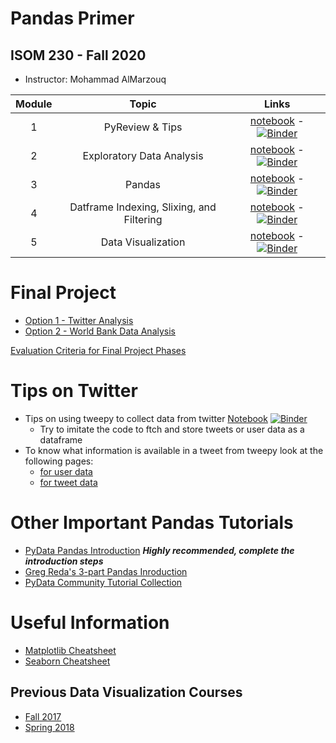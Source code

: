 # Pandas Primer
## ISOM 230 - Fall 2020

- Instructor: Mohammad AlMarzouq


|Module | Topic        | Links  |
| :---: | :-------------: |:-------------:|
| 1 | PyReview & Tips| [notebook](http://malmarz.github.io/pandas/isom230/mod1.ipynb) - [![Binder](https://mybinder.org/badge.svg)](https://mybinder.org/v2/gh/malmarz/pandas/master?filepath=isom230/mod1.ipynb)
| 2 | Exploratory Data Analysis | [notebook](http://malmarz.github.io/pandas/isom230/mod2.ipynb) - [![Binder](https://mybinder.org/badge.svg)](https://mybinder.org/v2/gh/malmarz/pandas/master?filepath=isom230/mod2.ipynb)
| 3 | Pandas | [notebook](http://malmarz.github.io/pandas/isom230/mod3.ipynb) - [![Binder](https://mybinder.org/badge.svg)](https://mybinder.org/v2/gh/malmarz/pandas/master?filepath=isom230/mod3.ipynb)
| 4 | Datframe Indexing, Slixing, and Filtering | [notebook](http://malmarz.github.io/pandas/isom230/mod4.ipynb) - [![Binder](https://mybinder.org/badge.svg)](https://mybinder.org/v2/gh/malmarz/pandas/master?filepath=isom230/mod4.ipynb)
| 5 | Data Visualization | [notebook](http://malmarz.github.io/pandas/isom230/mod5.ipynb) - [![Binder](https://mybinder.org/badge.svg)](https://mybinder.org/v2/gh/malmarz/pandas/master?filepath=isom230/mod5.ipynb)

# Final Project
- [Option 1 - Twitter Analysis](./isom230/project.md)
- [Option 2 - World Bank Data Analysis](./isom230/project2.md)

[Evaluation Criteria for Final Project Phases](./isom230/eval_final.md)

# Tips on Twitter
- Tips on using tweepy to collect data from twitter [Notebook](http://malmarz.github.io/pandas/spring2018/tweeps_tips.ipynb) [![Binder](https://mybinder.org/badge.svg)](https://mybinder.org/v2/gh/malmarz/pandas/master?filepath=spring2018/tweeps_tips.ipynb)
    - Try to imitate the code to ftch and store tweets or user data as a dataframe 
- To know what information is available in a tweet from tweepy look at the following pages:
    - [for user data](https://developer.twitter.com/en/docs/twitter-api/v1/data-dictionary/object-model/user)
    - [for tweet data](https://developer.twitter.com/en/docs/twitter-api/v1/data-dictionary/object-model/tweet)
    

# Other Important Pandas Tutorials
- [PyData Pandas Introduction](https://pandas.pydata.org/pandas-docs/stable/getting_started/index.html#intro-to-pandas)  _**Highly recommended, complete the introduction steps**_
- [Greg Reda's 3-part Pandas Inroduction](https://gregreda.com/2013/10/26/intro-to-pandas-data-structures/)
- [PyData Community Tutorial Collection](https://pandas.pydata.org/pandas-docs/stable/getting_started/tutorials.html) 

# Useful Information
- [Matplotlib Cheatsheet](http://malmarz.github.io/pandas/isom230/Python_Matplotlib_Cheat_Sheet.pdf)
- [Seaborn Cheatsheet](http://malmarz.github.io/pandas/isom230/seaborn_cheat_sheet.pdf)


## Previous Data Visualization Courses
- [Fall 2017](http://malmarz.github.io/pandas/fall2017.html)
- [Spring 2018](http://malmarz.github.io/pandas/spring2018.html)
